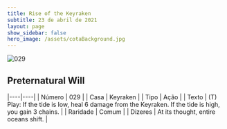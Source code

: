 ```yaml
---
title: Rise of the Keyraken
subtitle: 23 de abril de 2021
layout: page
show_sidebar: false
hero_image: /assets/cotaBackground.jpg
---
```


![029](https://cards-keyforge.s3.eu-north-1.amazonaws.com/media/en/rotk/029.png)

## Preternatural Will

|----|----|
| Número | 029 |
| Casa | Keyraken |
| Tipo | Ação |
| Texto | (T) Play: If the tide is low, heal 6 damage  from the Keyraken. If the tide is high,  you gain 3 chains. |
| Raridade | Comum |
| Dizeres | At its thought, entire oceans shift. |
